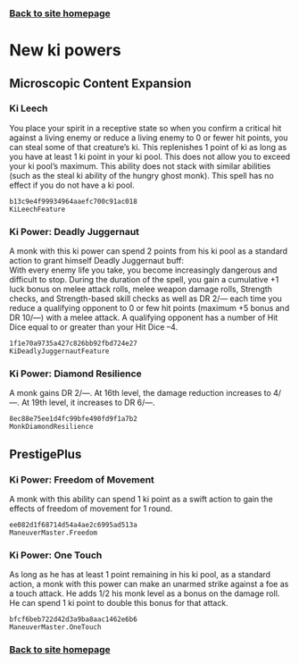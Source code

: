 ### [Back to site homepage](./README.md)

# New ki powers

## Microscopic Content Expansion

### Ki Leech

You place your spirit in a receptive state so when you confirm a critical hit against a living enemy or reduce a living enemy to 0 or fewer hit points, you can steal some of that creature’s ki. This replenishes 1 point of ki as long as you have at least 1 ki point in your ki pool. This does not allow you to exceed your ki pool’s maximum. This ability does not stack with similar abilities (such as the steal ki ability of the hungry ghost monk). This spell has no effect if you do not have a ki pool.

`b13c9e4f99934964aaefc700c91ac018`  
`KiLeechFeature`  

### Ki Power: Deadly Juggernaut

A monk with this ki power can spend 2 points from his ki pool as a standard action to grant himself Deadly Juggernaut buff:   
With every enemy life you take, you become increasingly dangerous and difficult to stop. During the duration of the spell, you gain a cumulative +1 luck bonus on melee attack rolls, melee weapon damage rolls, Strength checks, and Strength-based skill checks as well as DR 2/— each time you reduce a qualifying opponent to 0 or few hit points (maximum +5 bonus and DR 10/—) with a melee attack. A qualifying opponent has a number of Hit Dice equal to or greater than your Hit Dice –4.

`1f1e70a9735a427c826bb92fbd724e27`  
`KiDeadlyJuggernautFeature`  

### Ki Power: Diamond Resilience

A monk gains DR 2/—. At 16th level, the damage reduction increases to 4/—. At 19th level, it increases to DR 6/—.

`8ec88e75ee1d4fc99bfe490fd9f1a7b2`  
`MonkDiamondResilience`  

## PrestigePlus

### Ki Power: Freedom of Movement

A monk with this ability can spend 1 ki point as a swift action to gain the effects of freedom of movement for 1 round.

`ee082d1f68714d54a4ae2c6995ad513a`  
`ManeuverMaster.Freedom`  

### Ki Power: One Touch

As long as he has at least 1 point remaining in his ki pool, as a standard action, a monk with this power can make an unarmed strike against a foe as a touch attack. He adds 1/2 his monk level as a bonus on the damage roll. He can spend 1 ki point to double this bonus for that attack.

`bfcf6beb722d42d3a9ba8aac1462e6b6`  
`ManeuverMaster.OneTouch`  


### [Back to site homepage](./README.md)
